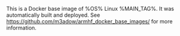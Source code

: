 This is a Docker base image of %OS% Linux %MAIN_TAG%. It was automatically built and deployed. See https://github.com/m3adow/armhf_docker_base_images/ for more information.
